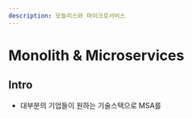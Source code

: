 ```yaml
---
description: 모놀리스와 마이크로서비스
---
```


# Monolith & Microservices

## Intro

- 대부분의 기업들이 원하는 기술스택으로 MSA를 
